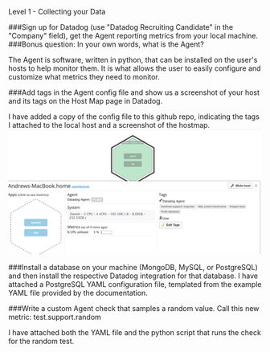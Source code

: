 Level 1 - Collecting your Data

###Sign up for Datadog (use "Datadog Recruiting Candidate" in the "Company" field), get the Agent reporting metrics from your local machine.
###Bonus question: In your own words, what is the Agent?

 The Agent is software, written in python, that can be installed on the user's hosts to help monitor them. It is what allows the user to easily configure and customize what metrics they need to monitor.

###Add tags in the Agent config file and show us a screenshot of your host and its tags on the Host Map page in Datadog.

I have added a copy of the config file to this github repo, indicating the tags I attached to the local host and a screenshot of the hostmap.
![Host map](/Hostmap.png)


###Install a database on your machine (MongoDB, MySQL, or PostgreSQL) and then install the respective Datadog integration for that database.
 I have attached a PostgreSQL YAML configuration file, templated from the example YAML file provided by the documentation.


###Write a custom Agent check that samples a random value. Call this new metric: test.support.random

I have attached both the YAML file and the python script that runs the check for the random test.


